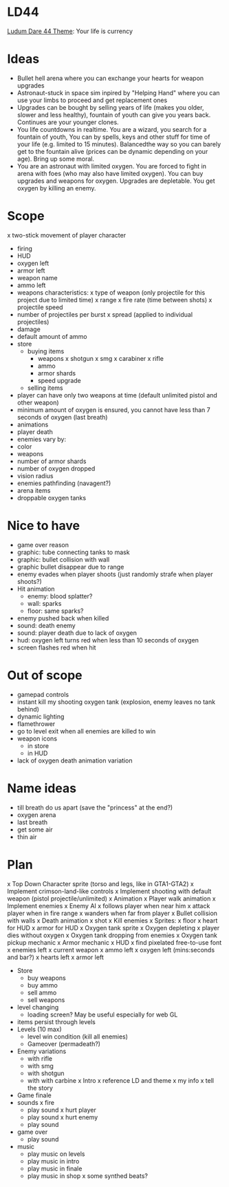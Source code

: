 # LD44
[Ludum Dare 44 Theme](https://ldjam.com/events/ludum-dare/44): Your life is currency

# Ideas
- Bullet hell arena where you can exchange your hearts for weapon upgrades
- Astronaut-stuck in space sim inpired by "Helping Hand" where you can use your limbs to proceed and get replacement ones
- Upgrades can be bought by selling years of life (makes you older, slower and less healthy), fountain of youth can give you years back. Continues are your younger clones.
- You life countdowns in realtime. You are a wizard, you search for a fountain of youth, You can by spells, keys and other stuff for time of your life (e.g. limited to 15 minutes). Balancedthe way so you can barely get to the fountain alive (prices can be dynamic depending on your age). Bring up some moral.
- You are an astronaut with limited oxygen. You are forced to fight in arena with foes (who may also have limited oxygen). You can buy upgrades and weapons for oxygen. Upgrades are depletable. You get oxygen by killing an enemy.

# Scope
x two-stick movement of player character
- firing
- HUD
 - oxygen left
 - armor left
 - weapon name
 - ammo left
- weapons characteristics:
 x type of weapon (only projectile for this project due to limited time)
 x range
 x fire rate (time between shots)
 x projectile speed
 - number of projectiles per burst
 x spread (applied to individual projectiles)
 - damage
 - default amount of ammo
- store	
	- buying items
		- weapons
			x shotgun
			x smg
			x carabiner
			x rifle
		- ammo
		- armor shards
		- speed upgrade
	- selling items
- player can have only two weapons at time (default unlimited pistol and other weapon)
- minimum amount of oxygen is ensured, you cannot have less than 7 seconds of oxygen (last breath)
- animations
 - player death
- enemies vary by:
 - color
 - weapons
 - number of armor shards
 - number of oxygen dropped
 - vision radius
- enemies pathfinding (navagent?)
- arena items
 - droppable oxygen tanks

# Nice to have
- game over reason
- graphic: tube connecting tanks to mask
- graphic: bullet collision with wall
- graphic bullet disappear due to range
- enemy evades when player shoots (just randomly strafe when player shoots?)
- Hit animation
	- enemy: blood splatter?
	- wall: sparks
	- floor: same sparks?
- enemy pushed back when killed
- sound: death enemy
- sound: player death due to lack of oxygen
- hud: oxygen left turns red when less than 10 seconds of oxygen
- screen flashes red when hit

# Out of scope
- gamepad controls
- instant kill my shooting oxygen tank (explosion, enemy leaves no tank behind)
- dynamic lighting
- flamethrower
- go to level exit when all enemies are killed to win
- weapon icons
	- in store
	- in HUD
- lack of oxygen death animation variation


# Name ideas
- till breath do us apart (save the "princess" at the end?)
- oxygen arena
- last breath
- get some air
- thin air



# Plan

x Top Down Character sprite (torso and legs, like in GTA1-GTA2)
x Implement crimson-land-like controls
x Implement shooting with default weapon (pistol projectile/unlimited)
	x Animation
x Player walk animation
x Implement enemies
x Enemy AI
	x follows player when near him
	x attack player when in fire range
	x wanders when far from player
x Bullet collision with walls
x Death animation 
	x shot
x Kill enemies
x Sprites:
	x floor
	x heart for HUD
	x armor for HUD	
	x Oxygen tank sprite
x Oxygen depleting
	x player dies without oxygen
x Oxygen tank dropping from enemies
x Oxygen tank pickup mechanic
x Armor mechanic
x HUD
	x find pixelated free-to-use font
	x enemies left
	x current weapon
		x ammo left
	x oxygen left (mins:seconds and bar?)
	x hearts left
	x armor left
- Store
	- buy weapons
	- buy ammo
	- sell ammo
	- sell weapons
- level changing
	- loading screen? May be useful especially for web GL
- items persist through levels
- Levels (10 max)
	- level win condition (kill all enemies)
	- Gameover (permadeath?)
- Enemy variations
	- with rifle
	- with smg
	- with shotgun
	- with with carbine
x Intro
	x reference LD and theme
	x my info
	x tell the story
- Game finale
- sounds
 x fire
 	- play sound
 x hurt player
 	- play sound
 x hurt enemy
 	- play sound
 - game over
 	- play sound
- music
	- play music on levels
	- play music in intro
	- play music in finale
	- play music in shop
 x some synthed beats? 

